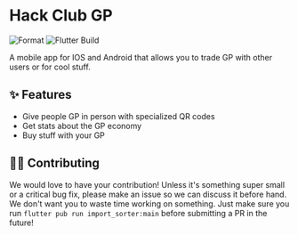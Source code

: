 # Hack Club GP

![Format](https://github.com/Matt-Gleich/Mobile/workflows/Format/badge.svg) ![Flutter Build](https://github.com/Matt-Gleich/Mobile/workflows/Flutter%20Build/badge.svg)

A mobile app for IOS and Android that allows you to trade GP with other users or for cool stuff.

## ✨ Features

- Give people GP in person with specialized QR codes
- Get stats about the GP economy
- Buy stuff with your GP

## 👩👱 Contributing

We would love to have your contribution! Unless it's something super small or a critical bug fix, please make an issue so we can discuss it before hand. We don't want you to waste time working on something. Just make sure you run `flutter pub run import_sorter:main` before submitting a PR in the future!
